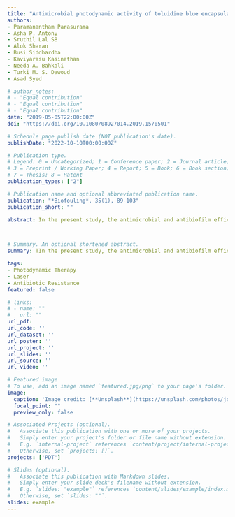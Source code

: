 ```yaml
---
title: "Antimicrobial photodynamic activity of toluidine blue encapsulated in mesoporous silica nanoparticles against Pseudomonas aeruginosa and Staphylococcus aureus"
authors:
- Paramanantham Parasurama
- Asha P. Antony
- Sruthil Lal SB
- Alok Sharan
- Busi Siddhardha
- Kaviyarasu Kasinathan
- Needa A. Bahkali
- Turki M. S. Dawoud
- Asad Syed

# author_notes:
# - "Equal contribution"
# - "Equal contribution"
# - "Equal contribution"
date: "2019-05-05T22:00:00Z"
doi: "https://doi.org/10.1080/08927014.2019.1570501"

# Schedule page publish date (NOT publication's date).
publishDate: "2022-10-10T00:00:00Z"

# Publication type.
# Legend: 0 = Uncategorized; 1 = Conference paper; 2 = Journal article;
# 3 = Preprint / Working Paper; 4 = Report; 5 = Book; 6 = Book section;
# 7 = Thesis; 8 = Patent
publication_types: ["2"]

# Publication name and optional abbreviated publication name.
publication: "*Biofouling*, 35(1), 89-103"
publication_short: ""

abstract: In the present study, the antimicrobial and antibiofilm efficacy of toluidine blue (TB) encapsulated in mesoporous silica nanoparticles (MSN) was investigated against Pseudomonas aeruginosa and Staphylococcus aureus treated with antimicrobial photodynamic therapy (aPDT) using a red diode laser 670 nm wavelength, 97.65 J cm−2 radiant exposure, 5 min). Physico-chemical techniques (UV-visible (UV-vis) absorption, photoluminescence emission, excitation, and FTIR) and high-resolution transmission electron microscopy (HR-TEM) were employed to characterize the conjugate of TB encapsulated in MSN (TB MSN). TB MSN showed maximum antimicrobial activities corresponding to 5.03 and 5.56 log CFU ml−1 reductions against P. aeruginosa and S. aureus, respectively, whereas samples treated with TB alone showed 2.36 and 2.66 log CFU ml−1 reductions. Anti-biofilm studies confirmed that TB MSN effectively inhibits biofilm formation and production of extracellular polymeric substances by P. aeruginosa and S. aureus.



# Summary. An optional shortened abstract.
summary: TIn the present study, the antimicrobial and antibiofilm efficacy of toluidine blue (TB) encapsulated in mesoporous silica nanoparticles (MSN) was investigated against Pseudomonas aeruginosa and Staphylococcus aureus treated with antimicrobial photodynamic therapy (aPDT) using a red diode laser 670 nm wavelength, 97.65 J cm−2 radiant exposure, 5 min). 

tags:
- Photodynamic Therapy
- Laser
- Antibiotic Resistance
featured: false

# links:
# - name: ""
#   url: ""
url_pdf: 
url_code: ''
url_dataset: ''
url_poster: ''
url_project: ''
url_slides: ''
url_source: ''
url_video: ''

# Featured image
# To use, add an image named `featured.jpg/png` to your page's folder. 
image:
  caption: 'Image credit: [**Unsplash**](https://unsplash.com/photos/jdD8gXaTZsc)'
  focal_point: ""
  preview_only: false

# Associated Projects (optional).
#   Associate this publication with one or more of your projects.
#   Simply enter your project's folder or file name without extension.
#   E.g. `internal-project` references `content/project/internal-project/index.md`.
#   Otherwise, set `projects: []`.
projects: ['PDT']

# Slides (optional).
#   Associate this publication with Markdown slides.
#   Simply enter your slide deck's filename without extension.
#   E.g. `slides: "example"` references `content/slides/example/index.md`.
#   Otherwise, set `slides: ""`.
slides: example
---
```


<!-- Supplementary notes can be added here, including [code, math, and images](https://wowchemy.com/docs/writing-markdown-latex/). -->
